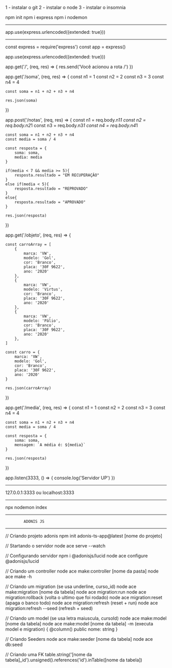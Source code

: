 1 - instalar o git
2 - instalar o node
3 - instalar o insomnia

npm init
npm i express
npm i nodemon

---------------------------------

app.use(express.urlencoded({extended: true}))

---------------------------------

const express = require('express')
const app = express()

app.use(express.urlencoded({extended: true}))

app.get('/', (req, res) => {
    res.send('Você acionou a rota /')
})

app.get('/soma', (req, res) => {
    const n1 = 1
    const n2 = 2
    const n3 = 3
    const n4 = 4

    const soma = n1 + n2 + n3 + n4

    res.json(soma)
})

app.post('/notas', (req, res) => {
    const n1 = req.body.n1*1
    const n2 = req.body.n2*1
    const n3 = req.body.n3*1
    const n4 = req.body.n4*1

    const soma = n1 + n2 + n3 + n4
    const media = soma / 4

    const resposta = {
        soma: soma,
        media: media
    }

    if(media < 7 && media >= 5){
        resposta.resultado = "EM RECUPERAÇÂO"
    }
    else if(media < 5){
        resposta.resultado = "REPROVADO"
    }
    else{
        resposta.resultado = "APROVADO"
    }

    res.json(resposta)
})

app.get('/objeto', (req, res) => {

    const carroArray = [
        {
            marca: 'VW',
            modelo: 'Gol',
            cor: 'Branco',
            placa: '30F 9622',
            ano: '2020'
        },
        {
            marca: 'VW',
            modelo: 'Virtus',
            cor: 'Branco',
            placa: '30F 9622',
            ano: '2020'
        },
        {
            marca: 'VW',
            modelo: 'Pálio',
            cor: 'Branco',
            placa: '30F 9622',
            ano: '2020'
        },
    ]

    const carro = {
        marca: 'VW',
        modelo: 'Gol',
        cor: 'Branco',
        placa: '30F 9622',
        ano: '2020'
    }

    res.json(carroArray)

})

app.get('/media', (req, res) => {
    const n1 = 1
    const n2 = 2
    const n3 = 3
    const n4 = 4

    const soma = n1 + n2 + n3 + n4
    const media = soma / 4

    const resposta = {
        soma: soma,
        mensagem: `A média é: ${media}`
    }

    res.json(resposta)
})

app.listen(3333, () => {
    console.log('Servidor UP')
})

---------------------------------

127.0.0.1:3333 ou localhost:3333

---------------------------------

npx nodemon index

---------------------------------
            ADONIS JS
---------------------------------

// Criando projeto adonis
npm init adonis-ts-app@latest [nome do projeto]


// Startando o servidor
node ace serve --watch


// Configurando servidor
npm i @adonisjs/lucid
node ace configure @adonisjs/lucid


// Criando um controller
node ace make:controller [nome da pasta]
node ace make -h


// Criando um migration
(se usa underline, curso_id)
node ace make:migration [nome da tabela]
node ace migration:run
node ace migration:rollback (volta o ultimo que foi rodado)
node ace migration:reset (apaga o banco todo)
node ace migration:refresh (reset + run)
node ace migration:refresh --seed (refresh + seed)


// Criando um model
(se usa letra maiuscula, cursoId)
node ace make:model [nome da tabela]
node ace make:model [nome da tabela] -m (executa model e migration)
{
	@column()
	public nome: string
}


// Criando Seeders
node ace make:seeder [nome da tabela]
node ace db:seed


// Criando uma FK
table.string('[nome da tabela]_id').unsigned().references('id').inTable([nome da tabela])

